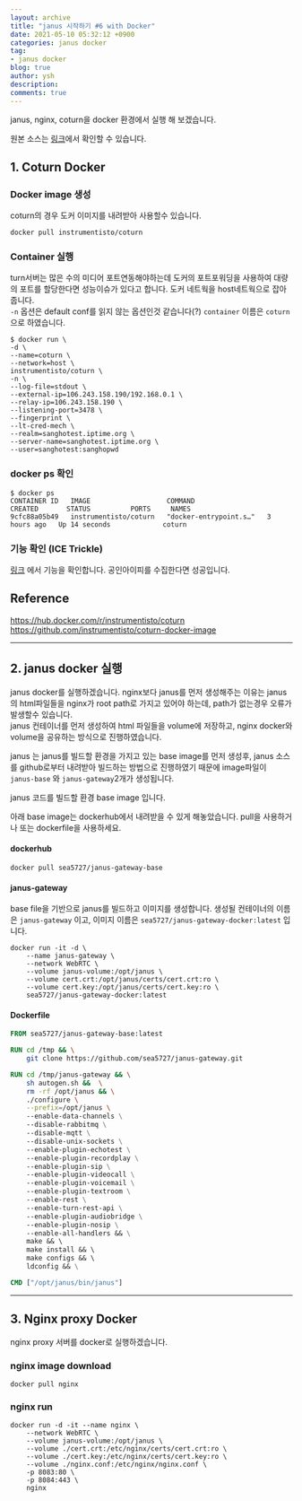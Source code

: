 ```yaml
---
layout: archive
title: "janus 시작하기 #6 with Docker"
date: 2021-05-10 05:32:12 +0900
categories: janus docker
tag:
- janus docker
blog: true
author: ysh
description: 
comments: true
---
```


janus, nginx, coturn을 docker 환경에서 실행 해 보겠습니다.

원본 소스는 [링크](https://github.com/sea5727/janus-gateway-docker)에서 확인할 수 있습니다.

## 1. Coturn Docker

### Docker image 생성
coturn의 경우 도커 이미지를 내려받아 사용할수 있습니다. 
```
docker pull instrumentisto/coturn
```

### Container 실행
turn서버는 많은 수의 미디어 포트연동해야하는데 도커의 포트포워딩을 사용하여 대량의 포트를 할당한다면 성능이슈가 있다고 합니다. 도커 네트웍을 host네트웍으로 잡아줍니다.   
`-n` 옵션은 default conf를 읽지 않는 옵션인것 같습니다(?) 
`container` 이름은 `coturn`으로 하였습니다. 
```
$ docker run \
-d \
--name=coturn \
--network=host \
instrumentisto/coturn \
-n \
--log-file=stdout \
--external-ip=106.243.158.190/192.168.0.1 \
--relay-ip=106.243.158.190 \
--listening-port=3478 \
--fingerprint \
--lt-cred-mech \
--realm=sanghotest.iptime.org \
--server-name=sanghotest.iptime.org \
--user=sanghotest:sanghopwd
```
### docker ps 확인
```
$ docker ps
CONTAINER ID   IMAGE                   COMMAND                  CREATED       STATUS          PORTS     NAMES
9cfc88a05b49   instrumentisto/coturn   "docker-entrypoint.s…"   3 hours ago   Up 14 seconds             coturn
```

### 기능 확인 (ICE Trickle)
[링크](https://webrtc.github.io/samples/src/content/peerconnection/trickle-ice/) 에서 기능을 확인합니다.
공인아이피를 수집한다면 성공입니다.


## Reference
https://hub.docker.com/r/instrumentisto/coturn
https://github.com/instrumentisto/coturn-docker-image

----------------------------------------------------



## 2. janus docker 실행
janus docker를 실행하겠습니다. nginx보다 janus를 먼저 생성해주는 이유는 janus의 html파일들을 nginx가 root path로 가지고 있어야 하는데, path가 없는경우 오류가 발생할수 있습니다.   
janus 컨테이너를 먼저 생성하여 html 파일들을 volume에 저장하고, nginx docker와 volume을 공유하는 방식으로 진행하였습니다.

janus 는 janus를 빌드할 환경을 가지고 있는 base image를 먼저 생성후, janus 소스를 github로부터 내려받아 빌드하는 방법으로 진행하였기 때문에 image파일이 `janus-base` 와 `janus-gateway`2개가 생성됩니다.


janus 코드를 빌드할 환경 base image 입니다.   

아래 base image는 dockerhub에서 내려받을 수 있게 해놓았습니다.
pull을 사용하거나 또는 dockerfile을 사용하세요.
#### dockerhub
```
docker pull sea5727/janus-gateway-base
```


#### janus-gateway
base file을 기반으로 janus를 빌드하고 이미지를 생성합니다.
생성될 컨테이너의 이름은 `janus-gateway` 이고, 이미지 이름은 `sea5727/janus-gateway-docker:latest` 입니다.
```
docker run -it -d \
	--name janus-gateway \
	--network WebRTC \
	--volume janus-volume:/opt/janus \
	--volume cert.crt:/opt/janus/certs/cert.crt:ro \
	--volume cert.key:/opt/janus/certs/cert.key:ro \
	sea5727/janus-gateway-docker:latest
```

#### Dockerfile
``` Dockerfile
FROM sea5727/janus-gateway-base:latest

RUN cd /tmp && \
    git clone https://github.com/sea5727/janus-gateway.git

RUN cd /tmp/janus-gateway && \
    sh autogen.sh &&  \
    rm -rf /opt/janus && \
    ./configure \
    --prefix=/opt/janus \ 
    --enable-data-channels \
    --disable-rabbitmq \
    --disable-mqtt \
    --disable-unix-sockets \
    --enable-plugin-echotest \
    --enable-plugin-recordplay \
    --enable-plugin-sip \
    --enable-plugin-videocall \
    --enable-plugin-voicemail \
    --enable-plugin-textroom \
    --enable-rest \
    --enable-turn-rest-api \
    --enable-plugin-audiobridge \
    --enable-plugin-nosip \
    --enable-all-handlers && \
    make && \ 
    make install && \ 
    make configs && \ 
    ldconfig && \

CMD ["/opt/janus/bin/janus"]
```

-------------------------------------------

## 3. Nginx proxy Docker
nginx proxy 서버를 docker로 실행하겠습니다.

### nginx image download
```
docker pull nginx
```

### nginx run
```
docker run -d -it --name nginx \
	--network WebRTC \
	--volume janus-volume:/opt/janus \
	--volume ./cert.crt:/etc/nginx/certs/cert.crt:ro \
	--volume ./cert.key:/etc/nginx/certs/cert.key:ro \
	--volume ./nginx.conf:/etc/nginx/nginx.conf \
	-p 8083:80 \
	-p 8084:443 \
	nginx

```
